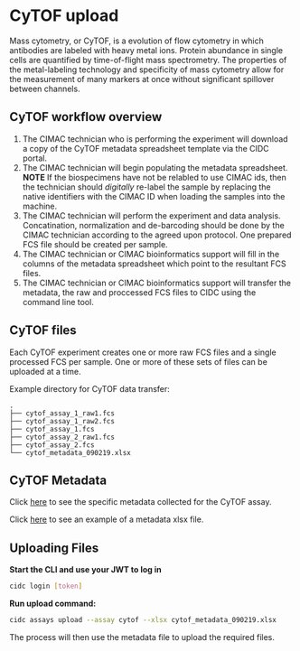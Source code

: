 # CyTOF upload
Mass cytometry, or CyTOF, is a evolution of flow cytometry in which antibodies are labeled with heavy metal ions. Protein abundance in single cells are quantified by time-of-flight mass spectrometry. The properties of the metal-labeling technology and specificity of mass cytometry allow for the measurement of many markers at once without significant spillover between channels.

## CyTOF workflow overview
1. The CIMAC technician who is performing the experiment will download a copy of the CyTOF metadata spreadsheet template via the CIDC portal.
2. The CIMAC technician will begin populating the metadata spreadsheet. **NOTE** If the biospecimens have not be relabled to use CIMAC ids, then the technician should *digitally* re-label the sample by replacing the native identifiers with the CIMAC ID when loading the samples into the machine.
3. The CIMAC technician will perform the experiment and data analysis. Concatination, normalization and de-barcoding should be done by the CIMAC technician according to the agreed upon protocol. One prepared FCS file should be created per sample.
4. The CIMAC technician or CIMAC bioinformatics support will fill in the columns of the metadata spreadsheet which point to the resultant FCS files.
5. The CIMAC technician or CIMAC bioinformatics support will transfer the metadata, the raw and proccessed FCS files to CIDC using the command line tool.


## CyTOF files

Each CyTOF experiment creates one or more raw FCS files and a single processed FCS per sample. One or more of these sets of files can be uploaded at a time.

Example directory for CyTOF data transfer:
```
.
├── cytof_assay_1_raw1.fcs
├── cytof_assay_1_raw2.fcs
├── cytof_assay_1.fcs
├── cytof_assay_2_raw1.fcs
├── cytof_assay_2.fcs
└── cytof_metadata_090219.xlsx
```

## CyTOF Metadata

Click [here](https://cimac-cidc.github.io/cidc-schemas/docs/templates.metadata.cytof_template.html) to see the specific metadata collected for the CyTOF assay.

Click [here](https://github.com/CIMAC-CIDC/cidc-schemas/raw/master/template_examples/cytof_template.xlsx) to see an example of a metadata xlsx file.

## Uploading Files

**Start the CLI and use your JWT to log in**
```bash
cidc login [token]
```

**Run upload command:**
```bash
cidc assays upload --assay cytof --xlsx cytof_metadata_090219.xlsx
```

The process will then use the metadata file to upload the required files.
